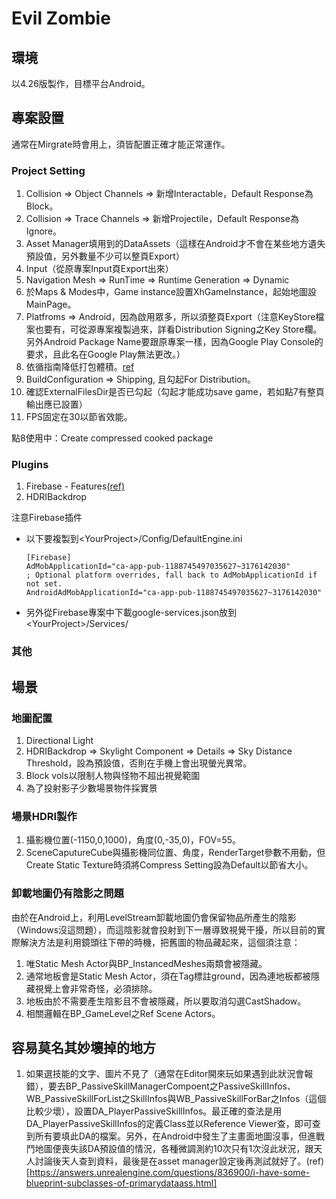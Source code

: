 # Evil Zombie

## 環境
以4.26版製作，目標平台Android。

## 專案設置
通常在Mirgrate時會用上，須皆配置正確才能正常運作。
### Project Setting
1. Collision => Object Channels => 新增Interactable，Default Response為Block。
2. Collision => Trace Channels => 新增Projectile，Default Response為Ignore。
3. Asset Manager填用到的DataAssets（這樣在Android才不會在某些地方遺失預設值，另外數量不少可以整頁Export）
4. Input（從原專案Input頁Export出來）
5. Navigation Mesh => RunTime => Runtime Generation => Dynamic
6. 於Maps & Modes中，Game instance設置XhGameInstance，起始地圖設MainPage。
7. Platfroms => Android，因為啟用眾多，所以須整頁Export（注意KeyStore檔案也要有，可從源專案複製過來，詳看Distribution Signing之Key Store欄。另外Android Package Name要跟原專案一樣，因為Google Play Console的要求，且此名在Google Play無法更改。）
8. 依循指南降低打包體積。[ref](https://docs.unrealengine.com/4.26/en-US/SharingAndReleasing/Mobile/Android/ReducingAPKSize/)
9. BuildConfiguration => Shipping, 且勾起For Distribution。
10. 確認ExternalFilesDir是否已勾起（勾起才能成功save game，若如點7有整頁輸出應已設置）
11. FPS固定在30以節省效能。

點8使用中：Create compressed cooked package

### Plugins
1. Firebase - Features[(ref)](https://pandoa.github.io/FirebaseFeatures/#/installation)
2. HDRIBackdrop

注意Firebase插件

* 以下要複製到\<YourProject\>/Config/DefaultEngine.ini

      [Firebase]
      AdMobApplicationId="ca-app-pub-1188745497035627~3176142030"
      ; Optional platform overrides, fall back to AdMobApplicationId if not set.
      AndroidAdMobApplicationId="ca-app-pub-1188745497035627~3176142030"

* 另外從Firebase專案中下載google-services.json放到\<YourProject\>/Services/



### 其他

## 場景
### 地圖配置

1. Directional Light
2. HDRIBackdrop => Skylight Component => Details => Sky Distance Threshold，設為預設值，否則在手機上會出現螢光異常。
3. Block vols以限制人物與怪物不超出視覺範圍
4. 為了投射影子少數場景物件採實景

### 場景HDRI製作
1. 攝影機位置(-1150,0,1000)，角度(0,-35,0)，FOV=55。
2. SceneCaputureCube與攝影機同位置、角度，RenderTarget參數不用動，但Create Static Texture時須將Compress Setting設為Default以節省大小。

<!-- 需要：
1. NavMesh
2. 地板要取消勾選CastShadow，並在Tag標註ground（詳閱：卸載地圖仍有陰影之問題）。
3. Level Bp中有隨機性的配置，須根據層數大約配置變化內容（變化數約大於等於層數）。

不需要：
1. Directional Light，因為在Root Level（MainLevel）有DL了。 -->

### 卸載地圖仍有陰影之問題
由於在Android上，利用LevelStream卸載地圖仍會保留物品所產生的陰影（Windows沒這問題），而這陰影就會投射到下一層導致視覺干擾，所以目前的實際解決方法是利用鏡頭往下帶的時機，把舊圖的物品藏起來，這個須注意：

1. 唯Static Mesh Actor與BP_InstancedMeshes兩類會被隱藏。
2. 通常地板會是Static Mesh Actor，須在Tag標註ground，因為連地板都被隱藏視覺上會非常奇怪，必須排除。
3. 地板由於不需要產生陰影且不會被隱藏，所以要取消勾選CastShadow。
4. 相關邏輯在BP_GameLevel之Ref Scene Actors。

## 容易莫名其妙壞掉的地方
1. 如果選技能的文字、圖片不見了（通常在Editor開來玩如果遇到此狀況會報錯），要去BP_PassiveSkillManagerCompoent之PassiveSkillInfos、WB_PassiveSkillForList之SkillInfos與WB_PassiveSkillForBar之Infos（這個比較少壞），設置DA_PlayerPassiveSkillInfos。最正確的查法是用DA_PlayerPassiveSkillInfos的定義Class並以Reference Viewer查，即可查到所有要填此DA的檔案。另外，在Android中發生了主畫面地圖沒事，但進戰鬥地圖便喪失該DA預設值的情況，各種微調測約10次只有1次沒此狀況，跟天人討論後天人查到資料，最後是在asset manager設定後再測試就好了。(ref)[https://answers.unrealengine.com/questions/836900/i-have-some-blueprint-subclasses-of-primarydataass.html]